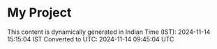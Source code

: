 # My Project

This content is dynamically generated in Indian Time (IST): 2024-11-14 15:15:04 IST
Converted to UTC: 2024-11-14 09:45:04 UTC
